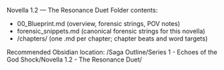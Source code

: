 Novella 1.2 — The Resonance Duet
Folder contents:
- 00_Blueprint.md  (overview, forensic strings, POV notes)
- forensic_snippets.md  (canonical forensic strings for this novella)
- /chapters/  (one .md per chapter; chapter beats and word targets)

Recommended Obsidian location:
/Saga Outline/Series 1 - Echoes of the God Shock/Novella 1.2 - The Resonance Duet/
